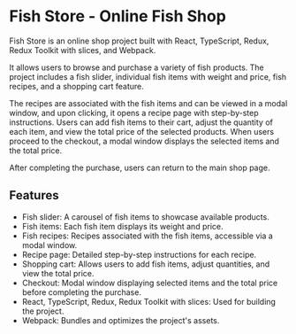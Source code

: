 # Fish Store - Online Fish Shop

Fish Store is an online shop project built with React, TypeScript, Redux, Redux Toolkit with slices, and Webpack. 

It allows users to browse and purchase a variety of fish products. The project includes a fish slider, individual fish items with weight and price, fish recipes, and a shopping cart feature.

The recipes are associated with the fish items and can be viewed in a modal window, and upon clicking, it opens a recipe page with step-by-step instructions. Users can add fish items to their cart, adjust the quantity of each item, and view the total price of the selected products. When users proceed to the checkout, a modal window displays the selected items and the total price.

After completing the purchase, users can return to the main shop page.

## Features

- Fish slider: A carousel of fish items to showcase available products.
- Fish items: Each fish item displays its weight and price.
- Fish recipes: Recipes associated with the fish items, accessible via a modal window.
- Recipe page: Detailed step-by-step instructions for each recipe.
- Shopping cart: Allows users to add fish items, adjust quantities, and view the total price.
- Checkout: Modal window displaying selected items and the total price before completing the purchase.
- React, TypeScript, Redux, Redux Toolkit with slices: Used for building the project.
- Webpack: Bundles and optimizes the project's assets.
